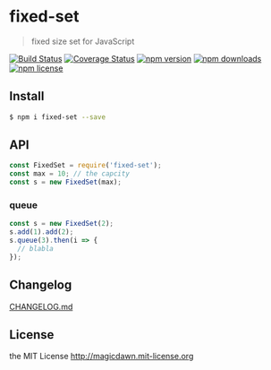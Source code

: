 # fixed-set
> fixed size set for JavaScript

[![Build Status](https://img.shields.io/travis/magicdawn/fixed-set-js.svg?style=flat-square)](https://travis-ci.org/magicdawn/fixed-set-js)
[![Coverage Status](https://img.shields.io/codecov/c/github/magicdawn/fixed-set-js.svg?style=flat-square)](https://codecov.io/gh/magicdawn/fixed-set-js)
[![npm version](https://img.shields.io/npm/v/fixed-set.svg?style=flat-square)](https://www.npmjs.com/package/fixed-set)
[![npm downloads](https://img.shields.io/npm/dm/fixed-set.svg?style=flat-square)](https://www.npmjs.com/package/fixed-set)
[![npm license](https://img.shields.io/npm/l/fixed-set.svg?style=flat-square)](http://magicdawn.mit-license.org)

## Install
```sh
$ npm i fixed-set --save
```

## API
```js
const FixedSet = require('fixed-set');
const max = 10; // the capcity
const s = new FixedSet(max);
```

### queue

```js
const s = new FixedSet(2);
s.add(1).add(2);
s.queue(3).then(i => {
  // blabla
});
```

## Changelog
[CHANGELOG.md](CHANGELOG.md)

## License
the MIT License http://magicdawn.mit-license.org
